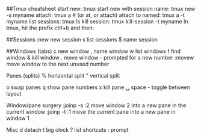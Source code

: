 ##Tmux cheatsheet
start new:
	tmux
start new with session name:
	tmux new -s myname
attach:
	tmux a  #  (or at, or attach)
attach to named:
	tmux a -t myname
list sessions:
	tmux ls
kill session:
	tmux kill-session -t myname
In tmux, hit the prefix ctrl+b and then:

##Sessions
	:new<CR>  new session
	s  list sessions
	$  name session

##Windows (tabs)
c           new window
,           name window
w           list windows
f           find window
&           kill window
.           move window - prompted for a new number
:movew<CR>  move window to the next unused number

Panes (splits)
%  horizontal split
"  vertical split

o  swap panes
q  show pane numbers
x  kill pane
⍽  space - toggle between layout

Window/pane surgery
:joinp -s :2<CR>  move window 2 into a new pane in the current window
:joinp -t :1<CR>  move the current pane into a new pane in window 1

Misc
d  detach
t  big clock
?  list shortcuts
:  prompt

